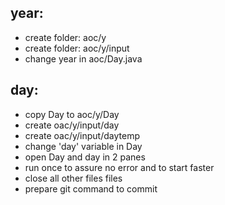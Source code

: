 ## year:
- create folder: aoc/y<year>
- create folder: aoc/y<year>/input
- change year in aoc/Day.java

## day:
- copy Day to aoc/y<year>/Day<nr>
- create oac/y<year>/input/day<nr>
- create oac/y<year>/input/day<nr>temp
- change 'day' variable in Day<nr>
- open Day<nr> and day<nr> in 2 panes
- run once to assure no error and to start faster
- close all other files files
- prepare git command to commit
